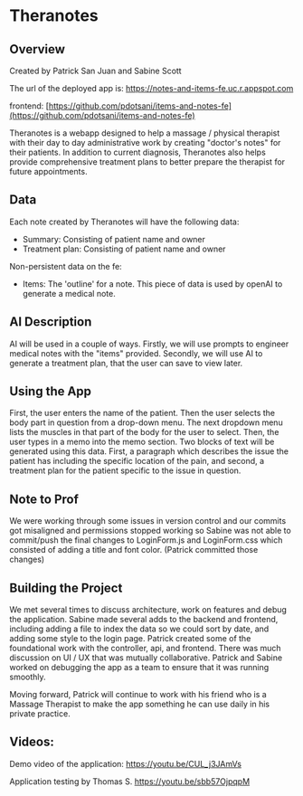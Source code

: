 # Theranotes

## Overview
Created by Patrick San Juan and Sabine Scott

The url of the deployed app is: https://notes-and-items-fe.uc.r.appspot.com

frontend:
[https://github.com/pdotsani/items-and-notes-fe](https://github.com/pdotsani/items-and-notes-fe)

Theranotes is a webapp designed to help a massage / physical 
therapist with their day to day administrative work by creating 
"doctor's notes" for their patients. In addition to current diagnosis,
Theranotes also helps provide comprehensive treatment plans to 
better prepare the therapist for future appointments.

## Data
Each note created by Theranotes will have the following data:
- Summary: Consisting of patient name and owner
- Treatment plan: Consisting of patient name and owner

Non-persistent data on the fe:
- Items: The 'outline' for a note. This piece of data is used by
openAI to generate a medical note.

## AI Description
AI will be used in a couple of ways. Firstly, we will use prompts to 
engineer medical notes with the "items" provided. Secondly, we will use 
AI to generate a treatment plan, that the user can save to 
view later.


## Using the App
First, the user enters the name of the patient. Then the user selects the
body part in question from a drop-down menu. The next dropdown menu lists the 
muscles in that part of the body for the user to select. Then, the user types 
in a memo into the memo section. Two blocks of text will be generated using this
data. First, a paragraph which describes the issue the patient has including the 
specific location of the pain, and second, a treatment plan for the patient specific
to the issue in question. 

## Note to Prof
We were working through some issues in version control and our commits got misaligned and
permissions stopped working so Sabine was not able to commit/push the final changes to LoginForm.js and LoginForm.css which consisted of adding a title and font color. (Patrick committed those changes)

## Building the Project
We met several times to discuss architecture, work on features and debug the application.
Sabine made several adds to the backend and frontend, including adding a file to index 
the data so we could sort by date, and adding some style to the login page. Patrick created
some of the foundational work with the controller, api, and frontend. There was much discussion
on UI / UX that was mutually collaborative. Patrick and Sabine worked on debugging the app as a 
team to ensure that it was running smoothly. 

Moving forward, Patrick will continue to work with his friend who is a Massage Therapist
to make the app something he can use daily in his private practice.

## Videos: 
Demo video of the application: 
https://youtu.be/CUL_j3JAmVs

Application testing by Thomas S. 
https://youtu.be/sbb57OjpqpM


